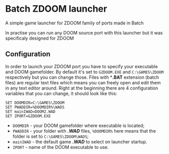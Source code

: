 # Batch ZDOOM launcher
A simple game launcher for ZDOOM family of ports made in Batch

In practise you can run any DOOM source port with this launcher but it was specificaly designed for ZDOOM

## Configuration
In order to launch your ZDOOM port you have to specify your executable and DOOM gamefolder. By default it's set to `GZDOOM.EXE` and `C:\GAMES\ZDOOM` respectively but you can change those.
Files with ***.BAT** extension (batch files) are regular text files which means you can freely open and edit them in any text editor around.
Right at the beginning there are 4 configuration variables that you can change, it should look like this:
```batch
SET DOOMDIR=C:\GAMES\ZDOOM
SET PWADDIR=%DOOMDIR%\WADS
SET mainIWAD=DOOM2.WAD
SET ZPORT=GZDOOM.EXE
```

- `DOOMDIR` - your DOOM gamefolder where executable is located;
- `PWADDIR` - your folder with ***.WAD*** files, `%DOOMDIR%` here means that the folder is set to `C:\GAMES\ZDOOM\WADS`;
- `mainIWAD` - the default game ***.WAD*** to select on launcher startup.
- `ZPORT` - name of the DOOM executable to use.
